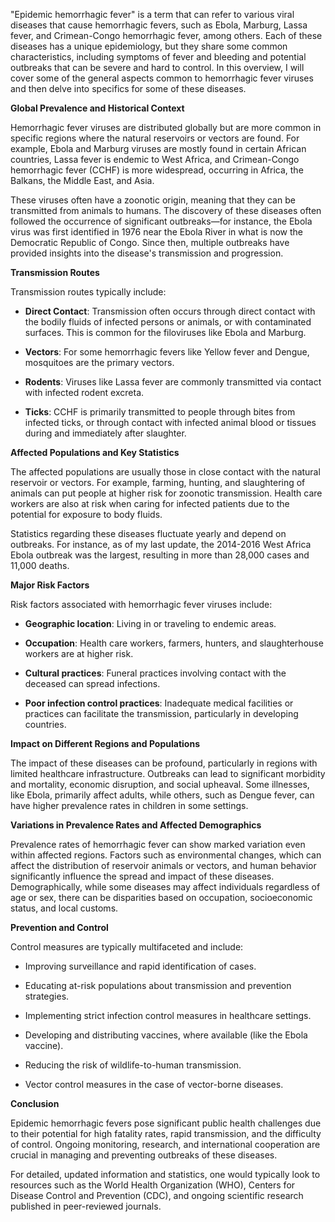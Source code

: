 "Epidemic hemorrhagic fever" is a term that can refer to various viral diseases that cause hemorrhagic fevers, such as Ebola, Marburg, Lassa fever, and Crimean-Congo hemorrhagic fever, among others. Each of these diseases has a unique epidemiology, but they share some common characteristics, including symptoms of fever and bleeding and potential outbreaks that can be severe and hard to control. In this overview, I will cover some of the general aspects common to hemorrhagic fever viruses and then delve into specifics for some of these diseases.

**Global Prevalence and Historical Context**

Hemorrhagic fever viruses are distributed globally but are more common in specific regions where the natural reservoirs or vectors are found. For example, Ebola and Marburg viruses are mostly found in certain African countries, Lassa fever is endemic to West Africa, and Crimean-Congo hemorrhagic fever (CCHF) is more widespread, occurring in Africa, the Balkans, the Middle East, and Asia.

These viruses often have a zoonotic origin, meaning that they can be transmitted from animals to humans. The discovery of these diseases often followed the occurrence of significant outbreaks—for instance, the Ebola virus was first identified in 1976 near the Ebola River in what is now the Democratic Republic of Congo. Since then, multiple outbreaks have provided insights into the disease's transmission and progression.

**Transmission Routes**

Transmission routes typically include:

- **Direct Contact**: Transmission often occurs through direct contact with the bodily fluids of infected persons or animals, or with contaminated surfaces. This is common for the filoviruses like Ebola and Marburg.
  
- **Vectors**: For some hemorrhagic fevers like Yellow fever and Dengue, mosquitoes are the primary vectors.
  
- **Rodents**: Viruses like Lassa fever are commonly transmitted via contact with infected rodent excreta.

- **Ticks**: CCHF is primarily transmitted to people through bites from infected ticks, or through contact with infected animal blood or tissues during and immediately after slaughter.

**Affected Populations and Key Statistics**

The affected populations are usually those in close contact with the natural reservoir or vectors. For example, farming, hunting, and slaughtering of animals can put people at higher risk for zoonotic transmission. Health care workers are also at risk when caring for infected patients due to the potential for exposure to body fluids.

Statistics regarding these diseases fluctuate yearly and depend on outbreaks. For instance, as of my last update, the 2014-2016 West Africa Ebola outbreak was the largest, resulting in more than 28,000 cases and 11,000 deaths.

**Major Risk Factors**

Risk factors associated with hemorrhagic fever viruses include:

- **Geographic location**: Living in or traveling to endemic areas.
  
- **Occupation**: Health care workers, farmers, hunters, and slaughterhouse workers are at higher risk.
  
- **Cultural practices**: Funeral practices involving contact with the deceased can spread infections.
  
- **Poor infection control practices**: Inadequate medical facilities or practices can facilitate the transmission, particularly in developing countries.

**Impact on Different Regions and Populations**

The impact of these diseases can be profound, particularly in regions with limited healthcare infrastructure. Outbreaks can lead to significant morbidity and mortality, economic disruption, and social upheaval. Some illnesses, like Ebola, primarily affect adults, while others, such as Dengue fever, can have higher prevalence rates in children in some settings.

**Variations in Prevalence Rates and Affected Demographics**

Prevalence rates of hemorrhagic fever can show marked variation even within affected regions. Factors such as environmental changes, which can affect the distribution of reservoir animals or vectors, and human behavior significantly influence the spread and impact of these diseases. Demographically, while some diseases may affect individuals regardless of age or sex, there can be disparities based on occupation, socioeconomic status, and local customs.

**Prevention and Control**

Control measures are typically multifaceted and include:

- Improving surveillance and rapid identification of cases.
  
- Educating at-risk populations about transmission and prevention strategies.
  
- Implementing strict infection control measures in healthcare settings.
  
- Developing and distributing vaccines, where available (like the Ebola vaccine).
  
- Reducing the risk of wildlife-to-human transmission.
  
- Vector control measures in the case of vector-borne diseases.

**Conclusion**

Epidemic hemorrhagic fevers pose significant public health challenges due to their potential for high fatality rates, rapid transmission, and the difficulty of control. Ongoing monitoring, research, and international cooperation are crucial in managing and preventing outbreaks of these diseases.

For detailed, updated information and statistics, one would typically look to resources such as the World Health Organization (WHO), Centers for Disease Control and Prevention (CDC), and ongoing scientific research published in peer-reviewed journals.